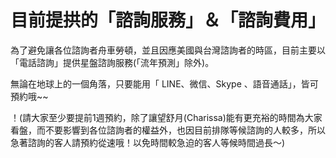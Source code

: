 目前提拱的「諮詢服務」＆「諮詢費用」
=====================================
為了避免讓各位諮詢者舟車勞頓，並且因應美國與台灣諮詢者的時區，目前主要以「電話諮詢」提供星盤諮詢服務(「流年預測」除外)。

無論在地球上的一個角落，只要能用「 LINE、微信、Skype 、語音通話」，皆可預約哦~~

！(請大家至少要提前1週預約，除了讓望舒月(Charissa)能有更充裕的時間為大家看盤，而不要影響到各位諮詢者的權益外，也因目前排隊等候諮詢的人較多，所以急著諮詢的客人請預約從速哦！以免時間較急迫的客人等候時間過長～)

